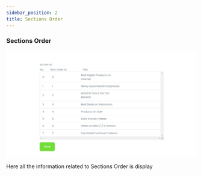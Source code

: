 ```yaml
---
sidebar_position: 2
title: Sections Order
---
```


### Sections Order

![Sections Order](/img/web/section_order.jpg)

Here all the information related to Sections Order is display 

